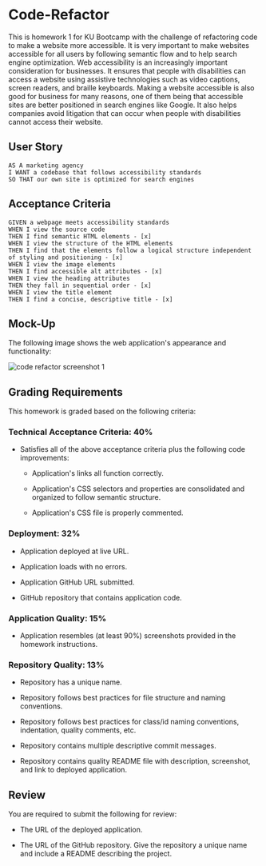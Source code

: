 # Code-Refactor
This is homework 1 for KU Bootcamp with the challenge of refactoring code to make a website more accessible. It is very important to make websites accessible for all users by following semantic flow and to help search engine optimization. 
Web accessibility is an increasingly important consideration for businesses. It ensures that people with disabilities can access a website using assistive technologies such as video captions, screen readers, and braille keyboards. Making a website accessible is also good for business for many reasons, one of them being that accessible sites are better positioned in search engines like Google. It also helps companies avoid litigation that can occur when people with disabilities cannot access their website.

## User Story

```
AS A marketing agency
I WANT a codebase that follows accessibility standards
SO THAT our own site is optimized for search engines
```

## Acceptance Criteria

```
GIVEN a webpage meets accessibility standards
WHEN I view the source code
THEN I find semantic HTML elements - [x]
WHEN I view the structure of the HTML elements
THEN I find that the elements follow a logical structure independent of styling and positioning - [x]
WHEN I view the image elements
THEN I find accessible alt attributes - [x]
WHEN I view the heading attributes
THEN they fall in sequential order - [x]
WHEN I view the title element
THEN I find a concise, descriptive title - [x]
```

## Mock-Up

The following image shows the web application's appearance and functionality:

![code refactor screenshot 1](assets/images/Code-Refactor.png)

## Grading Requirements

This homework is graded based on the following criteria: 

### Technical Acceptance Criteria: 40%

* Satisfies all of the above acceptance criteria plus the following code improvements:

  * Application's links all function correctly.

  * Application's CSS selectors and properties are consolidated and organized to follow semantic structure.

  * Application's CSS file is properly commented.

### Deployment: 32%

* Application deployed at live URL.

* Application loads with no errors.

* Application GitHub URL submitted.

* GitHub repository that contains application code.

### Application Quality: 15%

* Application resembles (at least 90%) screenshots provided in the homework instructions.

### Repository Quality: 13%

* Repository has a unique name.

* Repository follows best practices for file structure and naming conventions.

* Repository follows best practices for class/id naming conventions, indentation, quality comments, etc.

* Repository contains multiple descriptive commit messages.

* Repository contains quality README file with description, screenshot, and link to deployed application.

## Review

You are required to submit the following for review:

* The URL of the deployed application.

* The URL of the GitHub repository. Give the repository a unique name and include a README describing the project.

